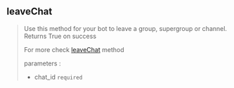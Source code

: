 ## leaveChat

> Use this method for your bot to leave a group, supergroup or channel. Returns True on success
>
> For more check [leaveChat](https://core.telegram.org/bots/api#leavechat) method
>
> parameters :
>
> - chat_id `required`
